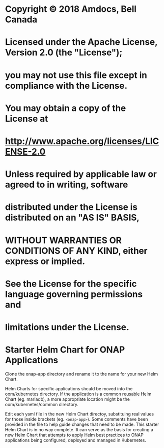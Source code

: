 # Copyright © 2018 Amdocs, Bell Canada
#
# Licensed under the Apache License, Version 2.0 (the "License");
# you may not use this file except in compliance with the License.
# You may obtain a copy of the License at
#
#       http://www.apache.org/licenses/LICENSE-2.0
#
# Unless required by applicable law or agreed to in writing, software
# distributed under the License is distributed on an "AS IS" BASIS,
# WITHOUT WARRANTIES OR CONDITIONS OF ANY KIND, either express or implied.
# See the License for the specific language governing permissions and
# limitations under the License.

# Starter Helm Chart for ONAP Applications

Clone the onap-app directory and rename it to the name for your new Helm Chart.

Helm Charts for specific applications should be moved into the oom/kubernetes
directory. If the application is a common reusable Helm Chart (eg. mariadb), a
more appropriate location might be the oom/kubernetes/common directory.

Edit each yaml file in the new Helm Chart directoy, substituing real values
for those inside brackets (eg. `<onap-app>`). Some comments have been provided in
the file to help guide changes that need to be made. This starter Helm Chart is
in no way complete. It can serve as the basis for creating a new Helm Chart that
attempts to apply Helm best practices to ONAP applications being configured,
deployed and managed in Kubernetes.
